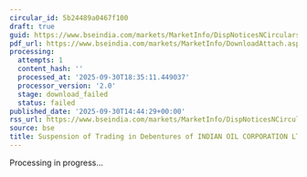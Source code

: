 ```yaml
---
circular_id: 5b24489a0467f100
draft: true
guid: https://www.bseindia.com/markets/MarketInfo/DispNoticesNCirculars.aspx?Noticeid={677C9593-EB6C-4D00-8C14-DFBDA38F309A}&noticeno=20250930-93&dt=09/30/2025&icount=93&totcount=114&flag=0
pdf_url: https://www.bseindia.com/markets/MarketInfo/DownloadAttach.aspx?id=20250930-93&attachedId=
processing:
  attempts: 1
  content_hash: ''
  processed_at: '2025-09-30T18:35:11.449037'
  processor_version: '2.0'
  stage: download_failed
  status: failed
published_date: '2025-09-30T14:44:29+00:00'
rss_url: https://www.bseindia.com/markets/MarketInfo/DispNoticesNCirculars.aspx?Noticeid={677C9593-EB6C-4D00-8C14-DFBDA38F309A}&noticeno=20250930-93&dt=09/30/2025&icount=93&totcount=114&flag=0
source: bse
title: Suspension of Trading in Debentures of INDIAN OIL CORPORATION LTD.
---
```


Processing in progress...